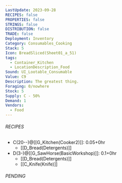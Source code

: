 ```yaml
---
LastUpdate: 2023-09-28
RECIPES: false
PROPERTIES: false
STRINGS: false
DISTRIBUTION: false
TRADE: false
Deployment: Inventory
Category: Consumables_Cooking
Stack: 5
Icon: BreadSliced(Sheet01_a_51)
tags:
  - Container_Kitchen
  - LocationDescription_Food
Sound: UI_Lootable_Consumable
Value: C9
Description: The greatest thing.
Foraging: 0/nowhere
Stock: 5
Supply: C - 50%
Demand: 1
Vendors:
  - Food
---
```


###### RECIPES
- C(20--)@[[G_Kitchen(Cooker2)]]: 0.05+0hr
	- [[D_Bread(Detergents)]]
- D(3-)@[[G_SawHorse(BasicWorkshop)]]: 0.1+0hr
	- [[D_Bread(Detergents)]]
	- [[C_Knife(Knife)]]

###### PENDING